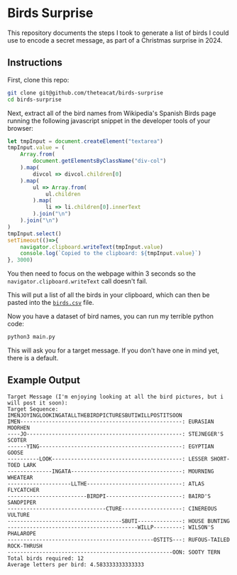 # Birds Surprise

This repository documents the steps I took to generate a list of birds I could use to encode a secret message, as part of a Christmas surprise in 2024.




## Instructions

First, clone this repo:

```bash
git clone git@github.com/theteacat/birds-surprise
cd birds-surprise
```

Next, extract all of the bird names from Wikipedia's Spanish Birds page running the following javascript snippet in the developer tools of your browser:

```javascript
let tmpInput = document.createElement("textarea")
tmpInput.value = (
    Array.from(
        document.getElementsByClassName("div-col")
    ).map(
        divcol => divcol.children[0]
    ).map(
        ul => Array.from(
            ul.children
        ).map(
            li => li.children[0].innerText
        ).join("\n")
    ).join("\n")
)
tmpInput.select()
setTimeout(()=>{
    navigator.clipboard.writeText(tmpInput.value)
    console.log(`Copied to the clipboard: ${tmpInput.value}`)
}, 3000)
```

You then need to focus on the webpage within 3 seconds so the `navigator.clipboard.writeText` call doesn't fail.

This will put a list of all the birds in your clipboard, which can then be pasted into the [`birds.csv`](./birds.csv) file.

Now you have a dataset of bird names, you can run my terrible python code:

```bash
python3 main.py
```

This will ask you for a target message. If you don't have one in mind yet, there is a default.



## Example Output

```
Target Message (I'm enjoying looking at all the bird pictures, but i will post it soon): 
Target Sequence: IMENJOYINGLOOKINGATALLTHEBIRDPICTURESBUTIWILLPOSTITSOON
IMEN---------------------------------------------------: EURASIAN MOORHEN
----JO-------------------------------------------------: STEJNEGER'S SCOTER
------YING---------------------------------------------: EGYPTIAN GOOSE
----------LOOK-----------------------------------------: LESSER SHORT-TOED LARK
--------------INGATA-----------------------------------: MOURNING WHEATEAR
--------------------LLTHE------------------------------: ATLAS FLYCATCHER
-------------------------BIRDPI------------------------: BAIRD'S SANDPIPER
-------------------------------CTURE-------------------: CINEREOUS VULTURE
------------------------------------SBUTI--------------: HOUSE BUNTING
-----------------------------------------WILLP---------: WILSON'S PHALAROPE
----------------------------------------------OSTITS---: RUFOUS-TAILED ROCK-THRUSH
----------------------------------------------------OON: SOOTY TERN
Total birds required: 12
Average letters per bird: 4.583333333333333
```
